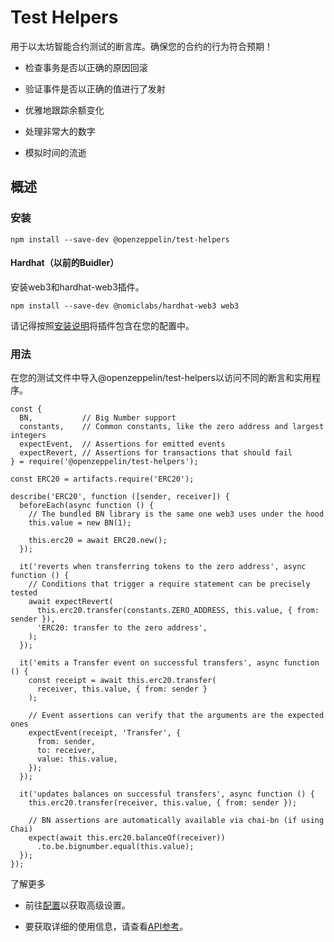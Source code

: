 # Test Helpers
用于以太坊智能合约测试的断言库。确保您的合约的行为符合预期！

* 检查事务是否以正确的原因回滚

* 验证事件是否以正确的值进行了发射

* 优雅地跟踪余额变化

* 处理非常大的数字

* 模拟时间的流逝

## 概述

### 安装
```
npm install --save-dev @openzeppelin/test-helpers
```

#### Hardhat（以前的Buidler）
安装web3和hardhat-web3插件。
```
npm install --save-dev @nomiclabs/hardhat-web3 web3
```

请记得按照[安装说明](https://hardhat.org/plugins/nomiclabs-hardhat-web3.html#installation)将插件包含在您的配置中。

### 用法
在您的测试文件中导入@openzeppelin/test-helpers以访问不同的断言和实用程序。
```
const {
  BN,           // Big Number support
  constants,    // Common constants, like the zero address and largest integers
  expectEvent,  // Assertions for emitted events
  expectRevert, // Assertions for transactions that should fail
} = require('@openzeppelin/test-helpers');

const ERC20 = artifacts.require('ERC20');

describe('ERC20', function ([sender, receiver]) {
  beforeEach(async function () {
    // The bundled BN library is the same one web3 uses under the hood
    this.value = new BN(1);

    this.erc20 = await ERC20.new();
  });

  it('reverts when transferring tokens to the zero address', async function () {
    // Conditions that trigger a require statement can be precisely tested
    await expectRevert(
      this.erc20.transfer(constants.ZERO_ADDRESS, this.value, { from: sender }),
      'ERC20: transfer to the zero address',
    );
  });

  it('emits a Transfer event on successful transfers', async function () {
    const receipt = await this.erc20.transfer(
      receiver, this.value, { from: sender }
    );

    // Event assertions can verify that the arguments are the expected ones
    expectEvent(receipt, 'Transfer', {
      from: sender,
      to: receiver,
      value: this.value,
    });
  });

  it('updates balances on successful transfers', async function () {
    this.erc20.transfer(receiver, this.value, { from: sender });

    // BN assertions are automatically available via chai-bn (if using Chai)
    expect(await this.erc20.balanceOf(receiver))
      .to.be.bignumber.equal(this.value);
  });
});
```

了解更多
* 前往[配置](./Configuration.md)以获取高级设置。

* 要获取详细的使用信息，请查看[API参考](./API%20Reference.md)。
